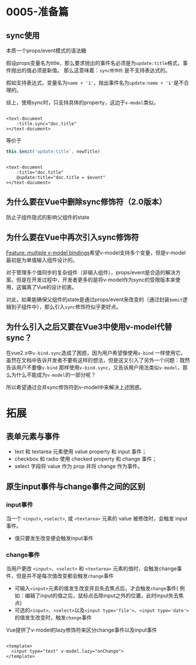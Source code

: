 # 0005-准备篇

## sync使用

本质一个props/event模式的语法糖

假设props变量名为title，那么要求抛出的事件名必须是为`update:title`格式，事件抛出的值必须是新值。 那么这意味着：`sync修饰符`
是不支持表达式的。

假如支持表达式，变量名为`name + '1'`，抛出事件名为`update:name + '1'`是不合理的。

综上，使用sync时，只支持具体的property，这边于`v-model`类似。

```vue

<text-document
    :title.sync="doc.title"
></text-document>
```

等价于

```js
this.$emit('update:title', newTitle)

```

```vue

<text-document
    :title="doc.title"
    @update:title="doc.title = $event"
></text-document>
```

## 为什么要在Vue中删除sync修饰符（2.0版本）

防止子组件隐式的影响父组件的state

## 为什么要在Vue中再次引入sync修饰符

[Feature: multiple v-model bindings](https://github.com/vuejs/vue/issues/4946)希望v-model支持多个变量，但是v-model最初是为单值输入组件设计的。

对于管理多个值同步的复杂组件（非输入组件），props/event是合适的解决方案。但是在开发过程中，开发者更多的是将v-model作为sync的受限版本来使用，这偏离了Vue的设计初衷。

对此，如果能确保父组件的state是通过props/event来改变的（通过封装`$emit`逻辑到子组件中），那么引入`sync`修饰符似乎更好点。

## 为什么引入之后又要在Vue3中使用v-model代替sync？

在vue2.x中`v-bind.sync`造成了困惑，因为用户希望像使用`v-bind`
一样使用它。虽然在文档中告诉开发者不要有这样的想法，但是这又引入了另外一个问题：既然告诉用户不要像`v-bind`
那样使用`v-bind.sync`，又告诉用户用法类似`v-model`，那么为什么不能成为`v-model`的一部分呢？

所以希望通过合并sync修饰符到v-model中来解决上述困惑。

# 拓展

## 表单元素与事件

- text 和 textarea 元素使用 value property 和 input 事件；
- checkbox 和 radio 使用 checked property 和 change 事件；
- select 字段将 value 作为 prop 并将 change 作为事件。

## 原生input事件与change事件之间的区别

### input事件

当一个 `<input>`, `<select>`, 或 `<textarea>` 元素的 value 被修改时，会触发 input 事件。

- 值只要发生改变便会触发input事件

### change事件

当用户更改 `<input>`、`<select>` 和 `<textarea>` 元素的值时，会触发change事件，但是并不是每次值改变都会触发`change`事件

- 可输入`<input>`元素的值发生改变并且失去焦点后，才会触发`change`事件(
  例如：编辑了input的值之后，鼠标点击除input之外的位置，此时input失去焦点)
- 可选的`<input>`、`<select>`以及`<input type='file'>`、`<input type='date'>`的值发生改变时，触发`change`事件

Vue提供了v-model的lazy修饰符来区分change事件以及input事件
```vue

<template>
  <input type="text" v-model.lazy="onChange">
</template>
```
